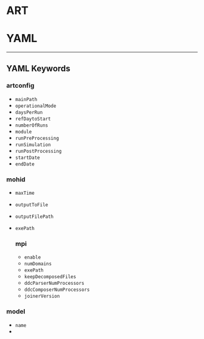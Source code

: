 # ART

# YAML

---

## YAML Keywords

### artconfig

- `mainPath`
- `operationalMode`
- `daysPerRun`
- `refDaytoStart`
- `numberOfRuns`
- `module`
- `runPreProcessing`
- `runSimulation`
- `runPostProcessing`
- `startDate`
- `endDate`

### mohid

- `maxTime`
- `outputToFile`
- `outputFilePath`
- `exePath`

    ### mpi

    - `enable`
    - `numDomains`
    - `exePath`
    - `keepDecomposedFiles`
    - `ddcParserNumProcessors`
    - `ddcComposerNumProcessors`
    - `joinerVersion`

### model

- `name`
- 
